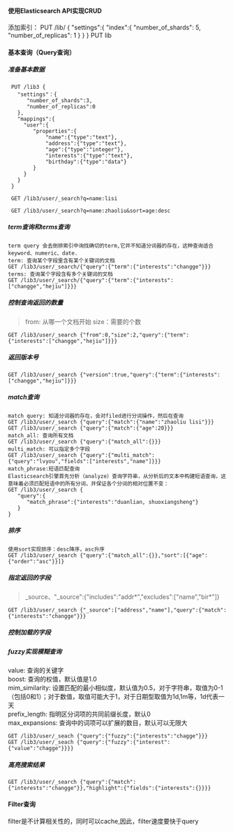 #### 使用Elasticsearch API实现CRUD
添加索引：
PUT /lib/
{
"settings":{
    "index":{
       "number_of_shards": 5,
       "number_of_replicas": 1
    }
  }
}
PUT lib

#### 基本查询（Query查询）
##### 准备基本数据
     PUT /lib3 {
       "settings"：{
          "number_of_shards":3,
          "number_of_replicas":0
       },
       "mappings":{
         "user":{
            "properties":{
                "name":{"type":"text"},
                "address":{"type":"text"},
                "age":{"type":"integer"},
                "interests":{"type":"text"},
                "birthday":{"type":"data"}
            }
         }
       }
     }
     
     GET /lib3/user/_search?q=name:lisi
     
     GET /lib3/user/_search?q=name:zhaoliu&sort=age:desc
##### term查询和terms查询
    term query 会去倒排索引中询找确切的term,它并不知道分词器的存在，这种查询适合keyword、numeric、date.
    term: 查询某个字段里含有某个关键词的文档
    GET /lib3/user/_search/{"query":{"term":{"interests":"changge"}}}
    terms: 查询某个字段含有多个关键词的文档
    GET /lib3/user/_search/{"query":{"term":{"interests":["changge","hejiu"]}}}
##### 控制查询返回的数量
> from: 从哪一个文档开始  size：需要的个数

    GET /lib3/user/_search {"from":0,"size":2,"query":{"term":{"interests":["changge","hejiu"]}}}
    
##### 返回版本号
    GET /lib3/user/_search {"version":true,"query":{"term":{"interests":["changge","hejiu"]}}}
##### match查询
    match query: 知道分词器的存在，会对filed进行分词操作，然后在查询
    GET /lib3/user/_search {"query":{"match":{"name":"zhaoliu lisi"}}}
    GET /lib3/user/_search {"query":{"match":{"age":20}}}
    match_all: 查询所有文档
    GET /lib3/user/_search {"query":{"match_all":{}}}
    multi_match: 可以指定多个字段
    GET /lib3/user/_search {"query":{"multi_match":{"query":"lvyou","fields":["interests","name"]}}}
    match_phrase:短语匹配查询
    Elasticsearch引擎首先分析（analyze）查询字符串，从分析后的文本中构建短语查询，这意味着必须匹配短语中的所有分词，并保证各个分词的相对位置不变：
    GET /lib3/user/_search {
       "query":{
          "match_phrase":{"interests":"duanlian, shuoxiangsheng"}
       }
    }
##### 排序
    使用sort实现排序：desc降序，asc升序
    GET /lib3/user/_search {"query":{"match_all":{}},"sort":[{"age":{"order":"asc"}}]}
    
##### 指定返回的字段
 > _source、"_source":{"includes":"addr*","excludes":["name","bir*"]}
 
    GET /lib3/user/_search {"_source":["address","name"],"query":{"match":{"interests":"changge"}}}
##### 控制加载的字段  

##### fuzzy实现模糊查询
value: 查询的关键字 <br/>
boost: 查询的权值，默认值是1.0 <br/>
mim_similarity: 设置匹配的最小相似度，默认值为0.5，对于字符串，取值为0-1（包括0和1）；对于数值，取值可能大于1，对于日期型取值为1d,1m等，1d代表一天 <br/>
prefix_length: 指明区分词项的共同前缀长度，默认0 <br/>
max_expansions: 查询中的词项可以扩展的数目，默认可以无限大 <br/>

    GET /lib3/user/_seach {"query":{"fuzzy":{"interests":"chagge"}}}
    GET /lib3/user/_seach {"query":{"fuzzy":{"interest":{"value":"chagge"}}}}

##### 高亮搜索结果
    GET /lib3/user/_search {"query":{"match":{"interests":"changge"}},"highlight":{"fields":{"interests":{}}}}
    
#### Filter查询
filter是不计算相关性的，同时可以cache,因此，filter速度要快于query
